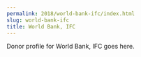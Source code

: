 ```yaml
---
permalink: 2018/world-bank-ifc/index.html
slug: world-bank-ifc
title: World Bank, IFC
---
```


Donor profile for World Bank, IFC goes here.
